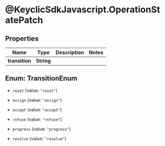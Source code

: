 # @KeyclicSdkJavascript.OperationStatePatch

## Properties
Name | Type | Description | Notes
------------ | ------------- | ------------- | -------------
**transition** | **String** |  | 


<a name="TransitionEnum"></a>
## Enum: TransitionEnum


* `reset` (value: `"reset"`)

* `assign` (value: `"assign"`)

* `accept` (value: `"accept"`)

* `refuse` (value: `"refuse"`)

* `progress` (value: `"progress"`)

* `resolve` (value: `"resolve"`)




